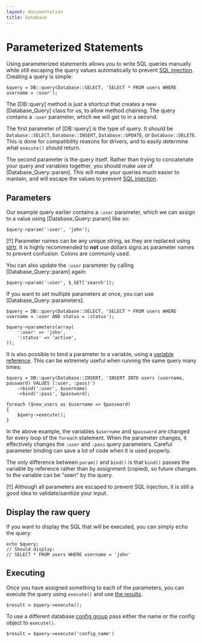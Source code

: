 ```yaml
---
layout: documentation
title: Database
---
```

# Parameterized Statements

Using parameterized statements allows you to write SQL queries manually while still escaping the query values automatically to prevent [SQL injection](http://wikipedia.org/wiki/SQL_Injection). Creating a query is simple:

    $query = DB::query(Database::SELECT, 'SELECT * FROM users WHERE username = :user');

The [DB::query] method is just a shortcut that creates a new [Database_Query] class for us, to allow method chaining. The query contains a `:user` parameter, which we will get to in a second.

The first parameter of [DB::query] is the type of query.  It should be `Database::SELECT`, `Database::INSERT`, `Database::UPDATE`, or `Database::DELETE`.  This is done for compatibility reasons for drivers, and to easily determine what `execute()` should return.

The second parameter is the query itself.  Rather than trying to concatenate your query and variables together, you should make use of [Database_Query::param].  This will make your queries much easier to mantain, and will escape the values to prevent [SQL injection](http://wikipedia.org/wiki/SQL_Injection). 

## Parameters

Our example query earlier contains a `:user` parameter, which we can assign to a value using [Database_Query::param] like so:

    $query->param(':user', 'john');

[!!] Parameter names can be any unique string, as they are replaced using [strtr](http://php.net/strtr). It is highly recommended to **not** use dollars signs as parameter names to prevent confusion.  Colons are commonly used.

You can also update the `:user` parameter by calling [Database_Query::param] again:

    $query->param(':user', $_GET['search']);

If you want to set multiple parameters at once, you can use [Database_Query::parameters].
	
	$query = DB::query(Database::SELECT, 'SELECT * FROM users WHERE username = :user AND status = :status');

	$query->parameters(array(
		':user' => 'john',
		':status' => 'active',
	));

It is also possible to bind a parameter to a variable, using a [variable reference]((http://php.net/language.references.whatdo)). This can be extremely useful when running the same query many times:

    $query = DB::query(Database::INSERT, 'INSERT INTO users (username, password) VALUES (:user, :pass)')
        ->bind(':user', $username)
        ->bind(':pass', $password);

    foreach ($new_users as $username => $password)
    {
        $query->execute();
    }

In the above example, the variables `$username` and `$password` are changed for every loop of the `foreach` statement. When the parameter changes, it effectively changes the `:user` and `:pass` query parameters. Careful parameter binding can save a lot of code when it is used properly.

The only difference between `param()` and `bind()` is that `bind()` passes the variable by reference rather than by assignment (copied), so future changes to the variable can be "seen" by the query. 

[!!] Although all parameters are escaped to prevent SQL injection, it is still a good idea to validate/sanitize your input.

## Display the raw query

If you want to display the SQL that will be executed, you can simply echo the query:

    echo $query;
    // Should display:
    // SELECT * FROM users WHERE username = 'john'

## Executing

Once you have assigned something to each of the parameters, you can execute the query using `execute()` and use [the results](/documentation/database/results).

    $result = $query->execute();

To use a different database [config group](/documentation/database/config) pass either the name or the config object to `execute()`.

	$result = $query->execute('config_name')